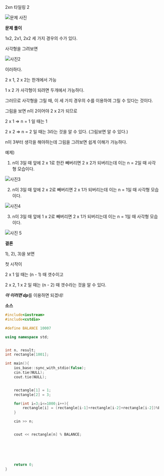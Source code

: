 2xn 타일링 2

![문제 사진](https://user-images.githubusercontent.com/72541544/126944738-a3d1b1d1-bda9-483d-862f-432add9dd17e.png)

**문제 풀이**

1x2, 2x1, 2x2 세 가지 경우의 수가 있다.

사각형을 그려보면

![사진2](https://user-images.githubusercontent.com/72541544/126947153-b1601906-f2c6-445c-b1fa-65df3fd4f405.png)

이러하다.

2 x 1, 2 x 2는 한개에서 가능

1 x 2 가 사각형이 되려면 두개에서 가능하다.

그러므로 사각형을 그릴 때, 이 세 가지 경우의 수를 이용하여 그릴 수 있다는 것이다.

그림을 보면 n이 2이어야 2 x 2가 되므로

2 x 1 => n = 1 일 때는 1

2 x 2 => n = 2 일 때는 3라는 것을 알 수 있다. (그림보면 알 수 있다.)

n이 3부터 생각을 해야하는데 그림을 그려보면 쉽게 이해가 가능하다.

예제)

1) n이 3일 때 앞에 2 x 1로 한칸 빼버리면 2 x 2가 되버리는데 이는 n = 2일 때 사각형 모습이다.

![사진3](https://user-images.githubusercontent.com/72541544/126947156-09c7db18-5728-4840-87fe-5446611973cc.png)

2) n이 3일 때 앞에 2 x 2로 빼버리면 2 x 1가 되버리는데 이는 n = 1일 때 사각형 모습이다.

![사진4](https://user-images.githubusercontent.com/72541544/126947391-8325d537-59ce-40cd-ac2f-b8584e5fa33b.png)

3) n이 3일 때 앞에 1 x 2로 빼버리면 2 x 1가 되버리는데 이는 n = 1일 때 사각형 모습이다.

![사진 5](https://user-images.githubusercontent.com/72541544/126947520-373b2a5a-a585-4762-8b1b-fa111d255e7e.png)



**결론**

1), 2), 3)을 보면 

첫 시작이

2 x 1 일 때는 (n - 1) 때 갯수이고

2 x 2, 1 x 2 일 때는 (n - 2) 때 갯수라는 것을 알 수 있다.

***아 이러면 dp***를 이용하면 되겠네!



**소스**

```c++
#include<iostream>
#include<cstdio>

#define BALANCE 10007

using namespace std;


int n, result;
int rectangle[1001];

int main(){
    ios_base::sync_with_stdio(false);
    cin.tie(NULL);
    cout.tie(NULL);


    rectangle[1] = 1;
    rectangle[2] = 3;

    for(int i=3;i<=1000;i++){
        rectangle[i] = (rectangle[i-1]+rectangle[i-2]+rectangle[i-2])%BALANCE;
    }

    cin >> n;


    cout << rectangle[n] % BALANCE;






    return 0;
}

```









